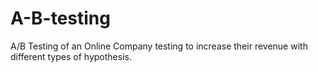 # A-B-testing
A/B Testing of an Online Company testing to increase their revenue with different types of hypothesis.
